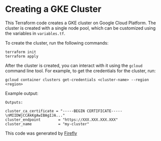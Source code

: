 # Creating a GKE Cluster

This Terraform code creates a GKE cluster on Google Cloud Platform. The cluster is created with a single node pool, which can be customized using the variables in `variables.tf`.

To create the cluster, run the following commands:

```
terraform init
terraform apply
```

After the cluster is created, you can interact with it using the `gcloud` command line tool. For example, to get the credentials for the cluster, run:

```
gcloud container clusters get-credentials <cluster-name> --region <region>
```

Example output:

```
Outputs:

cluster_ca_certificate = "-----BEGIN CERTIFICATE-----\nMIIDWjCCAkKgAwIBAgIJA..."
cluster_endpoint        = "https://XXX.XXX.XXX.XXX"
cluster_name            = "my-cluster"
```

This code was generated by [Firefly](https://app.gofirefly.io)
